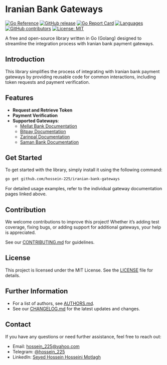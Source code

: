 
# Iranian Bank Gateways

[![Go Reference](https://pkg.go.dev/badge/github.com/hossein-225/iranian-bank-gateways.svg)](https://pkg.go.dev/github.com/hossein-225/iranian-bank-gateways) 
[![GitHub release](https://img.shields.io/github/v/release/hossein-225/iranian-bank-gateways.svg)](https://github.com/hossein-225/iranian-bank-gateways/releases)
[![Go Report Card](https://goreportcard.com/badge/github.com/hossein-225/iranian-bank-gateways)](https://goreportcard.com/report/github.com/hossein-225/iranian-bank-gateways) 
[![Languages](https://img.shields.io/github/languages/top/hossein-225/iranian-bank-gateways)](https://github.com/hossein-225/iranian-bank-gateways)
[![GitHub contributors](https://img.shields.io/github/contributors/hossein-225/iranian-bank-gateways)](https://github.com/hossein-225/Iranian-bank-gateways/graphs/contributors)
[![License: MIT](https://img.shields.io/badge/License-MIT-yellow.svg)](https://github.com/hossein-225/Iranian-bank-gateways/blob/main/LICENSE)

A free and open-source library written in Go (Golang) designed to streamline the integration process with Iranian bank payment gateways.

## Introduction

This library simplifies the process of integrating with Iranian bank payment gateways by providing reusable code for common interactions, including token requests and payment verification.

## Features

- **Request and Retrieve Token**
- **Payment Verification**
- **Supported Gateways**:
  - [Mellat Bank Documentation](./gateways/bpMellat/README_Mellat.md)
  - [Bitpay Documentation](./gateways/bitpay/README_BitPay.md)
  - [Zarinpal Documentation](./gateways/zarinpal/README_Zarinpal.md)
  - [Saman Bank Documentation](./gateways/saman/README_Saman.md)

## Get Started

To get started with the library, simply install it using the following command:

```sh
go get github.com/hossein-225/iranian-bank-gateways
```

For detailed usage examples, refer to the individual gateway documentation pages linked above.

## Contribution

We welcome contributions to improve this project! Whether it’s adding test coverage, fixing bugs, or adding support for additional gateways, your help is appreciated.

See our [CONTRIBUTING.md](./CONTRIBUTING.md) for guidelines.

## License

This project is licensed under the MIT License. See the [LICENSE](./LICENSE) file for details.

## Further Information

- For a list of authors, see [AUTHORS.md](./AUTHORS.md).
- See our [CHANGELOG.md](./CHANGELOG.md) for the latest updates and changes.

## Contact

If you have any questions or need further assistance, feel free to reach out:

- Email: [hossein_225@yahoo.com](mailto:hossein_225@yahoo.com)
- Telegram: [@hossein_225](https://t.me/hossein_225)
- LinkedIn: [Seyed Hossein Hosseini Motlagh](https://www.linkedin.com/in/seyed-hossein-hosseini-motlagh)